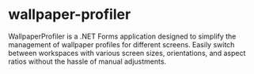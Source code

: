 # wallpaper-profiler
WallpaperProfiler is a .NET Forms application designed to simplify the management of wallpaper profiles for different screens. Easily switch between workspaces with various screen sizes, orientations, and aspect ratios without the hassle of manual adjustments.
